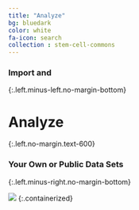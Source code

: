 ```yaml
---
title: "Analyze"
bg: bluedark
color: white
fa-icon: search
collection : stem-cell-commons
---
```



### Import and
{:.left.minus-left.no-margin-bottom}

# Analyze
{:.left.no-margin.text-600}

### Your Own or Public Data Sets
{:.left.minus-right.no-margin-bottom}

<img src="{{ 'img/screen-analyze.jpg' | relative_url }}" />
{:.containerized}